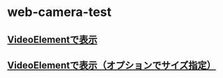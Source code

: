 # web-camera-test

## [VideoElementで表示](https://zprodev.github.io/web-camera-test/video-element/)

## [VideoElementで表示（オプションでサイズ指定）](https://zprodev.github.io/web-camera-test/video-element-set-size-option/)
